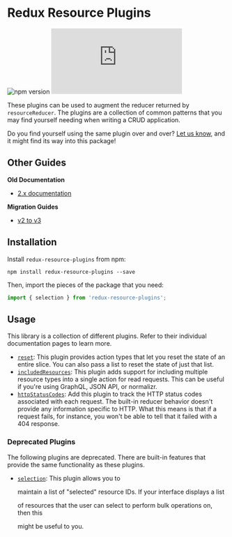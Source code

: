 # Redux Resource Plugins

![npm version](https://img.shields.io/npm/v/redux-resource-plugins.svg) ![gzip size](http://img.badgesize.io/https://unpkg.com/redux-resource-plugins/dist/redux-resource-plugins.min.js?compression=gzip)

These plugins can be used to augment the reducer returned by `resourceReducer`. The plugins are a collection of common patterns that you may find yourself needing when writing a CRUD application.

Do you find yourself using the same plugin over and over? [Let us know](https://github.com/jamesplease/redux-resource/issues/new?title=New+plugin+suggestion), and it might find its way into this package!

## Other Guides

**Old Documentation**

* [2.x documentation](https://github.com/jamesplease/redux-resource/blob/33a79cfdddb0dc5dae10f7073ece28e90dbd1455/docs/extras/redux-resource-plugins.md)

**Migration Guides**

* [v2 to v3](https://github.com/jamesplease/redux-resource/blob/master/packages/redux-resource-plugins/docs/migration-guides/2-to-3.md)

## Installation

Install `redux-resource-plugins` from npm:

`npm install redux-resource-plugins --save`

Then, import the pieces of the package that you need:

```javascript
import { selection } from 'redux-resource-plugins';
```

## Usage

This library is a collection of different plugins. Refer to their individual documentation pages to learn more.

* [`reset`](reset.md): This plugin provides action types that let you reset the state of an entire slice. You can also pass a list to reset the state of just that list.
* [`includedResources`](included-resources.md): This plugin adds support for including multiple resource types into a single action for read requests. This can be useful if you're using GraphQL, JSON API, or normalizr.
* [`httpStatusCodes`](http-status-codes.md): Add this plugin to track the HTTP status codes associated with each request. The built-in reducer behavior doesn't provide any information specific to HTTP. What this means is that if a request fails, for instance, you won't be able to tell that it failed with a 404 response.

### Deprecated Plugins

The following plugins are deprecated. There are built-in features that provide the same functionality as these plugins.

* [`selection`](selection.md): This plugin allows you to

  maintain a list of "selected" resource IDs. If your interface displays a list

  of resources that the user can select to perform bulk operations on, then this

  might be useful to you.

